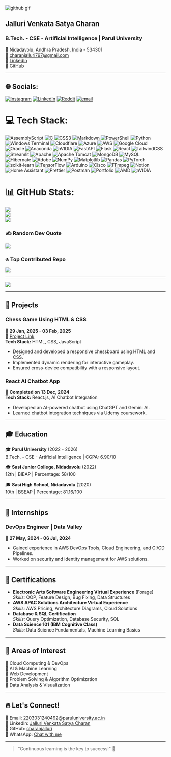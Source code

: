 ![github gif](https://github.com/user-attachments/assets/9e71782a-fae3-4562-b35d-b73757b3cf13)

## Jalluri Venkata Satya Charan

### B.Tech. - CSE - Artificial Intelligence | Parul University

📍 Nidadavolu, Andhra Pradesh, India - 534301  
📧 [charanjalluri797@gmail.com](mailto:charanjalluri797@gmail.com)  
🔗 [LinkedIn](https://www.linkedin.com/in/jalluri-venkata-satya-charan-904a592a8/)  
🔗 [GitHub](https://github.com/charanjalluri)  


---

## 🌐 Socials:
[![Instagram](https://img.shields.io/badge/Instagram-%23E4405F.svg?logo=Instagram&logoColor=white)](https://instagram.com/https://www.instagram.com/charan._.jalluri?igsh=czVwZHA1ZjN0MmRj) [![LinkedIn](https://img.shields.io/badge/LinkedIn-%230077B5.svg?logo=linkedin&logoColor=white)](https://linkedin.com/in/https://www.linkedin.com/in/jalluri-venkata-satya-charan-904a592a8/) [![Reddit](https://img.shields.io/badge/Reddit-%23FF4500.svg?logo=Reddit&logoColor=white)](https://reddit.com/user/https://www.reddit.com/user/Previous_Profit9050/) [![email](https://img.shields.io/badge/Email-D14836?logo=gmail&logoColor=white)](mailto:charanjalluri797@gmail.com) 

# 💻 Tech Stack:
![AssemblyScript](https://img.shields.io/badge/assembly%20script-%23000000.svg?style=flat&logo=assemblyscript&logoColor=white) ![C](https://img.shields.io/badge/c-%2300599C.svg?style=flat&logo=c&logoColor=white) ![CSS3](https://img.shields.io/badge/css3-%231572B6.svg?style=flat&logo=css3&logoColor=white) ![Markdown](https://img.shields.io/badge/markdown-%23000000.svg?style=flat&logo=markdown&logoColor=white) ![PowerShell](https://img.shields.io/badge/PowerShell-%235391FE.svg?style=flat&logo=powershell&logoColor=white) ![Python](https://img.shields.io/badge/python-3670A0?style=flat&logo=python&logoColor=ffdd54) ![Windows Terminal](https://img.shields.io/badge/Windows%20Terminal-%234D4D4D.svg?style=flat&logo=windows-terminal&logoColor=white) ![Cloudflare](https://img.shields.io/badge/Cloudflare-F38020?style=flat&logo=Cloudflare&logoColor=white) ![Azure](https://img.shields.io/badge/azure-%230072C6.svg?style=flat&logo=microsoftazure&logoColor=white) ![AWS](https://img.shields.io/badge/AWS-%23FF9900.svg?style=flat&logo=amazon-aws&logoColor=white) ![Google Cloud](https://img.shields.io/badge/GoogleCloud-%234285F4.svg?style=flat&logo=google-cloud&logoColor=white) ![Oracle](https://img.shields.io/badge/Oracle-F80000?style=flat&logo=oracle&logoColor=white) ![Anaconda](https://img.shields.io/badge/Anaconda-%2344A833.svg?style=flat&logo=anaconda&logoColor=white) ![nVIDIA](https://img.shields.io/badge/cuda-000000.svg?style=flat&logo=nVIDIA&logoColor=green) ![FastAPI](https://img.shields.io/badge/FastAPI-005571?style=flat&logo=fastapi) ![Flask](https://img.shields.io/badge/flask-%23000.svg?style=flat&logo=flask&logoColor=white) ![React](https://img.shields.io/badge/react-%2320232a.svg?style=flat&logo=react&logoColor=%2361DAFB) ![TailwindCSS](https://img.shields.io/badge/tailwindcss-%2338B2AC.svg?style=flat&logo=tailwind-css&logoColor=white) ![Streamlit](https://img.shields.io/badge/Streamlit-%23FE4B4B.svg?style=flat&logo=streamlit&logoColor=white) ![Apache](https://img.shields.io/badge/apache-%23D42029.svg?style=flat&logo=apache&logoColor=white) ![Apache Tomcat](https://img.shields.io/badge/apache%20tomcat-%23F8DC75.svg?style=flat&logo=apache-tomcat&logoColor=black) ![MongoDB](https://img.shields.io/badge/MongoDB-%234ea94b.svg?style=flat&logo=mongodb&logoColor=white) ![MySQL](https://img.shields.io/badge/mysql-4479A1.svg?style=flat&logo=mysql&logoColor=white) ![Hibernate](https://img.shields.io/badge/Hibernate-59666C?style=flat&logo=Hibernate&logoColor=white) ![Adobe](https://img.shields.io/badge/adobe-%23FF0000.svg?style=flat&logo=adobe&logoColor=white) ![NumPy](https://img.shields.io/badge/numpy-%23013243.svg?style=flat&logo=numpy&logoColor=white) ![Matplotlib](https://img.shields.io/badge/Matplotlib-%23ffffff.svg?style=flat&logo=Matplotlib&logoColor=black) ![Pandas](https://img.shields.io/badge/pandas-%23150458.svg?style=flat&logo=pandas&logoColor=white) ![PyTorch](https://img.shields.io/badge/PyTorch-%23EE4C2C.svg?style=flat&logo=PyTorch&logoColor=white) ![scikit-learn](https://img.shields.io/badge/scikit--learn-%23F7931E.svg?style=flat&logo=scikit-learn&logoColor=white) ![TensorFlow](https://img.shields.io/badge/TensorFlow-%23FF6F00.svg?style=flat&logo=TensorFlow&logoColor=white) ![Arduino](https://img.shields.io/badge/-Arduino-00979D?style=flat&logo=Arduino&logoColor=white) ![Cisco](https://img.shields.io/badge/cisco-%23049fd9.svg?style=flat&logo=cisco&logoColor=black) ![FFmpeg](https://shields.io/badge/FFmpeg-%23171717.svg?logo=ffmpeg&style=flat&labelColor=171717&logoColor=5cb85c) ![Notion](https://img.shields.io/badge/Notion-%23000000.svg?style=flat&logo=notion&logoColor=white) ![Home Assistant](https://img.shields.io/badge/home%20assistant-%2341BDF5.svg?style=flat&logo=home-assistant&logoColor=white) ![Prettier](https://img.shields.io/badge/prettier-%23F7B93E.svg?style=flat&logo=prettier&logoColor=black) ![Postman](https://img.shields.io/badge/Postman-FF6C37?style=flat&logo=postman&logoColor=white) ![Portfolio](https://img.shields.io/badge/Portfolio-%23000000.svg?style=flat&logo=firefox&logoColor=#FF7139) ![AMD](https://img.shields.io/badge/AMD-%23000000.svg?style=flat&logo=amd&logoColor=white) ![nVIDIA](https://img.shields.io/badge/nVIDIA-%2376B900.svg?style=flat&logo=nVIDIA&logoColor=white)
# 📊 GitHub Stats:
![](https://github-readme-stats.vercel.app/api?username=charanjalluri&theme=radical&hide_border=false&include_all_commits=false&count_private=false)<br/>
![](https://nirzak-streak-stats.vercel.app/?user=charanjalluri&theme=radical&hide_border=false)<br/>
![](https://github-readme-stats.vercel.app/api/top-langs/?username=charanjalluri&theme=radical&hide_border=false&include_all_commits=false&count_private=false&layout=compact)

### ✍️ Random Dev Quote
![](https://quotes-github-readme.vercel.app/api?type=horizontal&theme=radical)

### 🔝 Top Contributed Repo
![](https://github-contributor-stats.vercel.app/api?username=charanjalluri&limit=5&theme=dark&combine_all_yearly_contributions=true)

---
[![](https://visitcount.itsvg.in/api?id=charanjalluri&icon=0&color=0)](https://visitcount.itsvg.in)

<!-- Proudly created with GPRM ( https://gprm.itsvg.in ) -->   

---

## 🚀 Projects

### Chess Game Using HTML & CSS
📅 **29 Jan, 2025 - 03 Feb, 2025**  
🔗 [Project Link](https://charanjalluri.github.io/ChessGame/)  
**Tech Stack:** HTML, CSS, JavaScript  
- Designed and developed a responsive chessboard using HTML and CSS.  
- Implemented dynamic rendering for interactive gameplay.  
- Ensured cross-device compatibility with a responsive layout.

### React AI Chatbot App
📅 **Completed on 13 Dec, 2024**  
**Tech Stack:** React.js, AI Chatbot Integration  
- Developed an AI-powered chatbot using ChatGPT and Gemini AI.
- Learned chatbot integration techniques via Udemy coursework.

---

## 🎓 Education

🎓 **Parul University** (2022 - 2026)  
B.Tech. - CSE - Artificial Intelligence | CGPA: 6.90/10  

🎓 **Sasi Junior College, Nidadavolu** (2022)  
12th | BIEAP | Percentage: 58/100  

🎓 **Sasi High School, Nidadavolu** (2020)  
10th | BSEAP | Percentage: 81.16/100  

---

## 💼 Internships

### DevOps Engineer | Data Valley  
📅 **27 May, 2024 - 06 Jul, 2024**  
- Gained experience in AWS DevOps Tools, Cloud Engineering, and CI/CD Pipelines.
- Worked on security and identity management for AWS solutions.

---

## 📜 Certifications

- **Electronic Arts Software Engineering Virtual Experience** (Forage)  
  *Skills:* OOP, Feature Design, Bug Fixing, Data Structures  
- **AWS APAC Solutions Architecture Virtual Experience**  
  *Skills:* AWS Pricing, Architecture Diagrams, Cloud Solutions  
- **Database & SQL Certification**  
  *Skills:* Query Optimization, Database Security, SQL  
- **Data Science 101 (IBM Cognitive Class)**  
  *Skills:* Data Science Fundamentals, Machine Learning Basics  

---

## 🎯 Areas of Interest

🌟 Cloud Computing & DevOps  
🌟 AI & Machine Learning  
🌟 Web Development  
🌟 Problem Solving & Algorithm Optimization  
🌟 Data Analysis & Visualization  

---

## 🔥 Let's Connect!
📧 Email: [2203031240492@paruluniversity.ac.in](mailto:2203031240492@paruluniversity.ac.in)  
🔗 LinkedIn: [Jalluri Venkata Satya Charan](https://www.linkedin.com/in/jalluri-venkata-satya-charan-904a592a8/)  
🔗 GitHub: [charanjalluri](https://github.com/charanjalluri)  
📱 WhatsApp: [Chat with me](https://Wa.me/+919652294699)  

---

> "Continuous learning is the key to success!" 🚀

